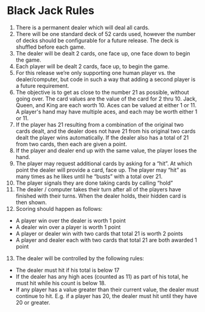 # Black Jack Rules
1. There is a permanent dealer which will deal all cards.
2. There will be one standard deck of 52 cards used, however the number of decks should be configurable for a future release. The deck is shuffled before each game.
3. The dealer will be dealt 2 cards, one face up, one face down to begin the game.
4. Each player will be dealt 2 cards, face up, to begin the game.
5. For this release we’re only supporting one human player vs. the dealer/computer, but code in such a way that adding a second player is a future requirement.
6. The objective is to get as close to the number 21 as possible, without going over. The card values are the value of the card for 2 thru 10. Jack, Queen, and King are each worth 10. Aces can be valued at either 1 or 11. A player's hand may have multiple aces, and each may be worth either 1 or 11.
7. If the player has 21 resulting from a combination of the original two cards dealt, and the dealer does not have 21 from his original two cards dealt the player wins automatically. If the dealer also has a total of 21 from two cards, then each are given a point.
8. If the player and dealer end up with the same value, the player loses the hand.
9. The player may request additional cards by asking for a “hit”. At which point the dealer will provide a card, face up. The player may “hit” as many times as he likes until he “busts” with a total over 21.
10. The player signals they are done taking cards by calling “hold”
11. The dealer / computer takes their turn after all of the players have finished with their turns. When the dealer holds, their hidden card is then shown.
12. Scoring should happen as follows:
  - A player win over the dealer is worth 1 point
  - A dealer win over a player is worth 1 point
  - A player or dealer win with two cards that total 21 is worth 2 points
  - A player and dealer each with two cards that total 21 are both awarded 1 point
13. The dealer will be controlled by the following rules:
  - The dealer must hit if his total is below 17
  - If the dealer has any high aces (counted as 11) as part of his total, he must hit while his count is below 18.
  - If any player has a value greater than their current value, the dealer must continue to hit. E.g. if a player has 20, the dealer must hit until they have 20 or greater.
